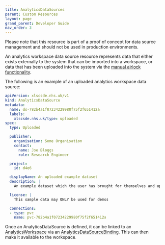 ```yaml
---
title: AnalyticsDataSources
parent: Custom Resources
layout: page
grand_parent: Developer Guide
nav_order: 3
---
```


Please note that this resource is part of a proof of concept for data source management and should not be used in production environments.

An analytics workspace data source resource represents data that either exists externally to the system that can be imported into a workspace, or data that has been uploaded into the system via the [manual airlock functionality](../../Architecture/Airlock-Services.md).

The following is an example of an uploaded analytics workspace data source:

```yaml
apiVersion: xlscsde.nhs.uk/v1
kind: AnalyticsDataSource
metadata:
  name: ds-782b4a1f07234229980f75f2f651412a
  labels:
    xlscsde.nhs.uk/type: uploaded
spec:
  type: Uploaded

  publisher:
    organisation: Some Organisation
    contact:
      name: Joe Bloggs
      role: Research Engineer

  project: 
    id: d4e6

  displayName: An uploaded example dataset
  description: |
    An example dataset which the user has brought for themselves and uploaded into the system.

  license: |
    This sample data may ONLY be used for demos

  connections:
  - type: pvc
    name: pvc-782b4a1f07234229980f75f2f651412a
```

Once an AnalyticsDataSource is defined, it can be linked to an [AnalyticsWorkspace](./AnalyticsWorkspaces.md) via an [AnalyticsDataSourceBinding](./AnalyticsDataSourceBindings.md). This can then make it available to the workspace.
